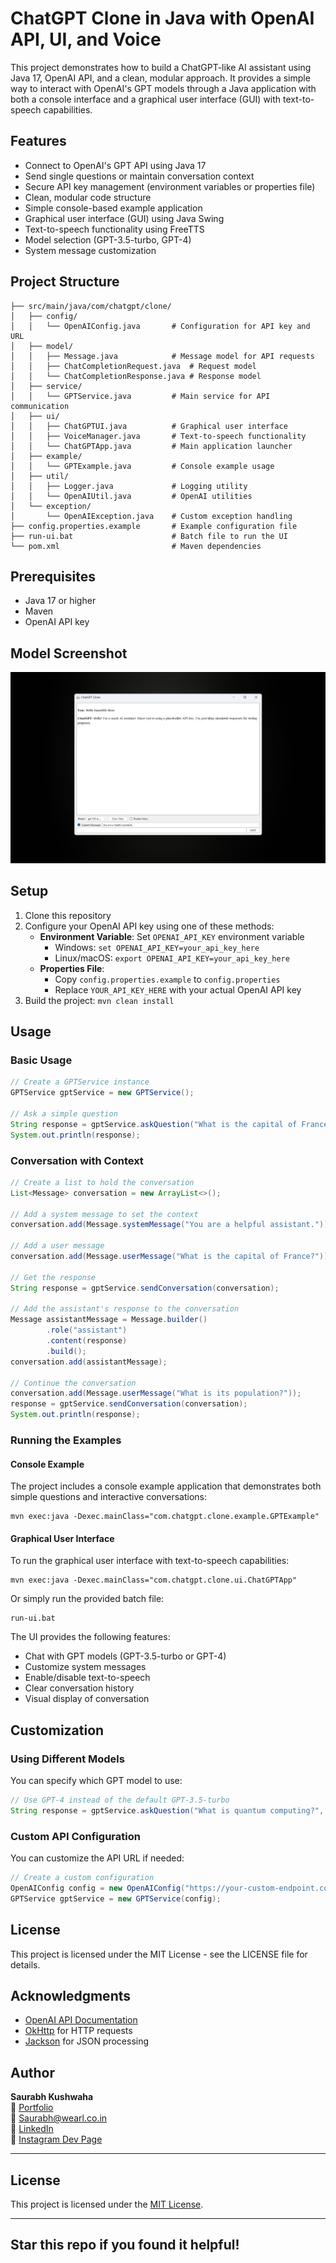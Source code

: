 # ChatGPT Clone in Java with OpenAI API, UI, and Voice

This project demonstrates how to build a ChatGPT-like AI assistant using Java 17, OpenAI API, and a clean, modular approach. It provides a simple way to interact with OpenAI's GPT models through a Java application with both a console interface and a graphical user interface (GUI) with text-to-speech capabilities.

## Features

- Connect to OpenAI's GPT API using Java 17
- Send single questions or maintain conversation context
- Secure API key management (environment variables or properties file)
- Clean, modular code structure
- Simple console-based example application
- Graphical user interface (GUI) using Java Swing
- Text-to-speech functionality using FreeTTS
- Model selection (GPT-3.5-turbo, GPT-4)
- System message customization

## Project Structure

```
├── src/main/java/com/chatgpt/clone/
│   ├── config/
│   │   └── OpenAIConfig.java       # Configuration for API key and URL
│   ├── model/
│   │   ├── Message.java            # Message model for API requests
│   │   ├── ChatCompletionRequest.java  # Request model
│   │   └── ChatCompletionResponse.java # Response model
│   ├── service/
│   │   └── GPTService.java         # Main service for API communication
│   ├── ui/
│   │   ├── ChatGPTUI.java          # Graphical user interface
│   │   ├── VoiceManager.java       # Text-to-speech functionality
│   │   └── ChatGPTApp.java         # Main application launcher
│   ├── example/
│   │   └── GPTExample.java         # Console example usage
│   ├── util/
│   │   ├── Logger.java             # Logging utility
│   │   └── OpenAIUtil.java         # OpenAI utilities
│   └── exception/
│       └── OpenAIException.java    # Custom exception handling
├── config.properties.example       # Example configuration file
├── run-ui.bat                      # Batch file to run the UI
└── pom.xml                         # Maven dependencies
```

## Prerequisites

- Java 17 or higher
- Maven
- OpenAI API key

## Model Screenshot
![Model Main Screen](src\main\resources\Screenshot-Model\MainScreen.png)



## Setup

1. Clone this repository
2. Configure your OpenAI API key using one of these methods:
   - **Environment Variable**: Set `OPENAI_API_KEY` environment variable
     - Windows: `set OPENAI_API_KEY=your_api_key_here`
     - Linux/macOS: `export OPENAI_API_KEY=your_api_key_here`
   - **Properties File**: 
     - Copy `config.properties.example` to `config.properties`
     - Replace `YOUR_API_KEY_HERE` with your actual OpenAI API key
3. Build the project: `mvn clean install`

## Usage

### Basic Usage

```java
// Create a GPTService instance
GPTService gptService = new GPTService();

// Ask a simple question
String response = gptService.askQuestion("What is the capital of France?");
System.out.println(response);
```

### Conversation with Context

```java
// Create a list to hold the conversation
List<Message> conversation = new ArrayList<>();

// Add a system message to set the context
conversation.add(Message.systemMessage("You are a helpful assistant."));

// Add a user message
conversation.add(Message.userMessage("What is the capital of France?"));

// Get the response
String response = gptService.sendConversation(conversation);

// Add the assistant's response to the conversation
Message assistantMessage = Message.builder()
        .role("assistant")
        .content(response)
        .build();
conversation.add(assistantMessage);

// Continue the conversation
conversation.add(Message.userMessage("What is its population?"));
response = gptService.sendConversation(conversation);
System.out.println(response);
```

### Running the Examples

#### Console Example

The project includes a console example application that demonstrates both simple questions and interactive conversations:

```
mvn exec:java -Dexec.mainClass="com.chatgpt.clone.example.GPTExample"
```

#### Graphical User Interface

To run the graphical user interface with text-to-speech capabilities:

```
mvn exec:java -Dexec.mainClass="com.chatgpt.clone.ui.ChatGPTApp"
```

Or simply run the provided batch file:

```
run-ui.bat
```

The UI provides the following features:
- Chat with GPT models (GPT-3.5-turbo or GPT-4)
- Customize system messages
- Enable/disable text-to-speech
- Clear conversation history
- Visual display of conversation

## Customization

### Using Different Models

You can specify which GPT model to use:

```java
// Use GPT-4 instead of the default GPT-3.5-turbo
String response = gptService.askQuestion("What is quantum computing?", "gpt-4");
```

### Custom API Configuration

You can customize the API URL if needed:

```java
// Create a custom configuration
OpenAIConfig config = new OpenAIConfig("https://your-custom-endpoint.com/v1/chat/completions");
GPTService gptService = new GPTService(config);
```

## License

This project is licensed under the MIT License - see the LICENSE file for details.

## Acknowledgments

- [OpenAI API Documentation](https://platform.openai.com/docs/api-reference)
- [OkHttp](https://square.github.io/okhttp/) for HTTP requests
- [Jackson](https://github.com/FasterXML/jackson) for JSON processing

## Author

**Saurabh Kushwaha**  
🔗 [Portfolio](https://www.saurabhh.in)  
📧 Saurabh@wearl.co.in  
🔗 [LinkedIn](https://www.linkedin.com/in/saurabh884095/)  
🔗 [Instagram Dev Page](https://www.instagram.com/dev.wearl)

---

## License

This project is licensed under the [MIT License](LICENSE).

---

## Star this repo if you found it helpful!